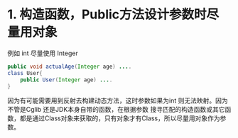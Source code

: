 
# 1. 构造函数，Public方法设计参数时尽量用对象
例如 int 尽量使用 Integer
```java
public void actualAge(Integer age) .... 
class User{
	public User(Integer age) ....
}
```
因为有可能需要用到反射去构建动态方法，这时参数如果为int 则无法映射。因为不管是Cglib 还是JDK本身自带的函数，在根据参数
搜寻匹配的构造函数或其它函数，都是通过Class对象来获取的，只有对象才有Class，所以尽量用对象作为参数。

